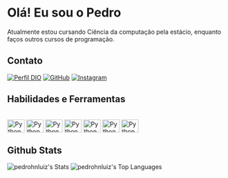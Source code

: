 # Olá! Eu sou o Pedro
Atualmente estou cursando Ciência da computação pela estácio, enquanto faços outros cursos de programação.

## Contato
[![Perfil DIO](https://img.shields.io/badge/-Meu%20Perfil%20na%20DIO-30A3DC?style=for-the-badge)](https://web.dio.me/users/pedrohenriqueluiz3/)
[![GitHub](https://img.shields.io/badge/GitHub-000?style=for-the-badge&logo=github)](https://github.com/pedrohnluiz/)
[![Instagram](https://img.shields.io/badge/Instagram-000?style=for-the-badge&logo=instagram)](https://www.instagram.com/pedrinnluiz/)

## Habilidades e Ferramentas

<div style="display: inline_block"><br>
  <img align="center" alt="Python" height="30" width="40" src="https://cdn.jsdelivr.net/gh/devicons/devicon/icons/windows8/windows8-original.svg">
  <img align="center" alt="Python" height="30" width="40" src="https://cdn.jsdelivr.net/gh/devicons/devicon/icons/vscode/vscode-original.svg">
  <img align="center" alt="Python" height="30" width="40" src="https://cdn.jsdelivr.net/gh/devicons/devicon/icons/pycharm/pycharm-original.svg">
  <img align="center" alt="Python" height="30" width="40" src="https://cdn.jsdelivr.net/gh/devicons/devicon/icons/python/python-original.svg">
  <img align="center" alt="Python" height="30" width="40" src="https://cdn.jsdelivr.net/gh/devicons/devicon/icons/java/java-original.svg">
  <img align="center" alt="Python" height="30" width="40" src="https://cdn.jsdelivr.net/gh/devicons/devicon/icons/git/git-original.svg">
  <img align="center" alt="Python" height="30" width="40" src="https://cdn.jsdelivr.net/gh/devicons/devicon/icons/github/github-original.svg">
 
</div>

## Github Stats

![pedrohnluiz's Stats](https://github-readme-stats.vercel.app/api?username=pedrohnluiz&theme=dracula&show_icons=true&hide_border=false&count_private=true&hide_title=true&hide=stars)
![pedrohnluiz's Top Languages](https://github-readme-stats.vercel.app/api/top-langs/?username=pedrohnluiz&theme=dracula&show_icons=true&hide_border=false&layout=compact)

##
